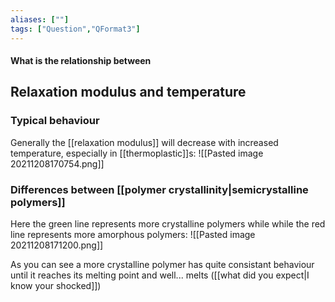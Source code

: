 ```yaml
---
aliases: [""]
tags: ["Question","QFormat3"]
---
```


#### What is the relationship between
## Relaxation modulus and temperature
### Typical behaviour
Generally the [[relaxation modulus]] will decrease with increased temperature, especially in [[thermoplastic]]s:
![[Pasted image 20211208170754.png]]

### Differences between [[polymer crystallinity|semicrystalline polymers]]
Here the green line represents more crystalline polymers while while the red line represents more amorphous polymers:
![[Pasted image 20211208171200.png]]

As you can see a more crystalline polymer has quite consistant behaviour until it reaches its melting point and well... melts ([[what did you expect|I know your shocked]])